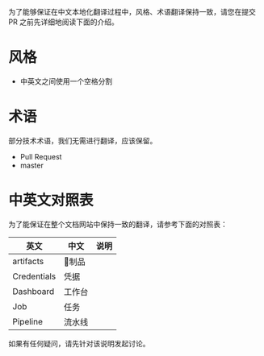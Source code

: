 为了能够保证在中文本地化翻译过程中，风格、术语翻译保持一致，请您在提交 PR 之前先详细地阅读下面的介绍。

# 风格

* 中英文之间使用一个空格分割

# 术语

部分技术术语，我们无需进行翻译，应该保留。

* Pull Request
* master

# 中英文对照表

为了能保证在整个文档网站中保持一致的翻译，请参考下面的对照表：

|英文|中文|说明|
|---|---|---|
|artifacts|制品|
|Credentials|凭据|
|Dashboard|工作台|
|Job|任务|
|Pipeline|流水线|

如果有任何疑问，请先针对该说明发起讨论。
